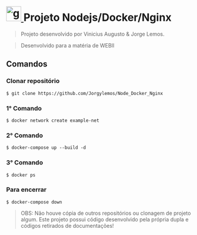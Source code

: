 # <a href="https://github.com/Jorgylemos/Node_Docker_Nginx" target="_blank"> <img src="https://img.icons8.com/color/100/000000/docker.png" alt="git" width="40" height="40"/> </a> **Projeto Nodejs/Docker/Nginx**

> Projeto desenvolvido por Vinicius Augusto & Jorge Lemos.

> Desenvolvido para a matéria de WEBII

## Comandos

### Clonar repositório

```
$ git clone https://github.com/Jorgylemos/Node_Docker_Nginx
```

### 1° Comando
```
$ docker network create example-net
```

### 2° Comando

```
$ docker-compose up --build -d 
```

### 3° Comando

```
$ docker ps
```

### Para encerrar

```
$ docker-compose down
```

> OBS: Não houve cópia de outros repositórios ou clonagem de projeto algum. Este projeto possui código desenvolvido pela própria dupla e códigos retirados de documentações!
